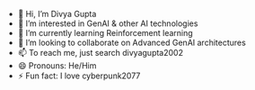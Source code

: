 - 👋 Hi, I’m Divya Gupta
- 👀 I’m interested in GenAI & other AI technologies
- 🌱 I’m currently learning Reinforcement learning
- 💞️ I’m looking to collaborate on Advanced GenAI architectures
- 📫 To reach me, just search divyagupta2002
- 😄 Pronouns: He/Him
- ⚡ Fun fact: I love cyberpunk2077

<!---
divya-smarttrak/divya-smarttrak is a ✨ special ✨ repository because its `README.md` (this file) appears on your GitHub profile.
You can click the Preview link to take a look at your changes.
--->

